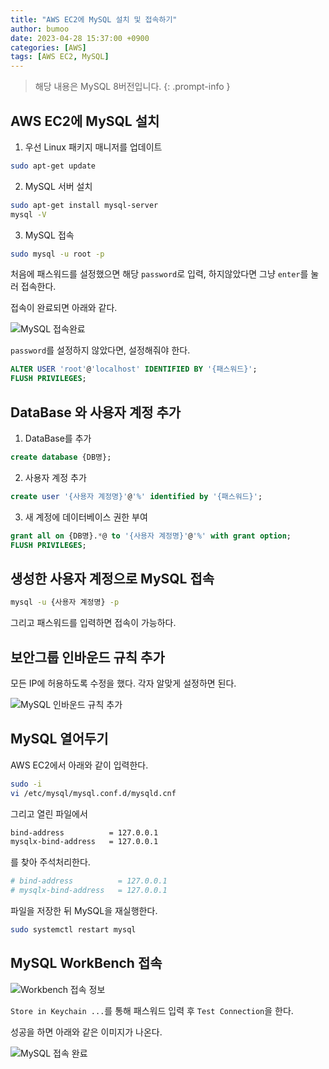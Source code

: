 ```yaml
---
title: "AWS EC2에 MySQL 설치 및 접속하기"
author: bumoo
date: 2023-04-28 15:37:00 +0900
categories: [AWS]
tags: [AWS EC2, MySQL]
---
```


> 해당 내용은 MySQL 8버전입니다.
{: .prompt-info }

## AWS EC2에 MySQL 설치

1. 우선 Linux 패키지 매니저를 업데이트
```bash
sudo apt-get update
```

2. MySQL 서버 설치
```bash
sudo apt-get install mysql-server
mysql -V
```

3. MySQL 접속
```bash
sudo mysql -u root -p
```

처음에 패스워드를 설정했으면 해당 `password`로 입력, 하지않았다면 그냥 `enter`를 눌러 접속한다.

접속이 완료되면 아래와 같다.

![MySQL 접속완료](https://user-images.githubusercontent.com/61149599/235070258-290acf7b-68fa-4aca-8fb3-a09314961b13.png)

`password`를 설정하지 않았다면, 설정해줘야 한다.

```sql
ALTER USER 'root'@'localhost' IDENTIFIED BY '{패스워드}';
FLUSH PRIVILEGES;
```

## DataBase 와 사용자 계정 추가

1. DataBase를 추가
```sql
create database {DB명};
```

2. 사용자 계정 추가
```sql
create user '{사용자 계정명}'@'%' identified by '{패스워드}';
```

3. 새 계정에 데이터베이스 권한 부여
```sql
grant all on {DB명}.*@ to '{사용자 계정명}'@'%' with grant option;
FLUSH PRIVILEGES;
```

## 생성한 사용자 계정으로 MySQL 접속
```bash
mysql -u {사용자 계정명} -p
```

그리고 패스워드를 입력하면 접속이 가능하다.

## 보안그룹 인바운드 규칙 추가

모든 IP에 허용하도록 수정을 했다. 각자 알맞게 설정하면 된다.

![MySQL 인바운드 규칙 추가](https://user-images.githubusercontent.com/61149599/235071797-6baea7e9-e2b5-4aff-a0b1-edd57e4fcfbe.png)

## MySQL 열어두기

AWS EC2에서 아래와 같이 입력한다.

```bash
sudo -i
vi /etc/mysql/mysql.conf.d/mysqld.cnf
```

그리고 열린 파일에서 
```bash
bind-address          = 127.0.0.1
mysqlx-bind-address   = 127.0.0.1
```
를 찾아 주석처리한다.

```bash
# bind-address          = 127.0.0.1
# mysqlx-bind-address   = 127.0.0.1
```

파일을 저장한 뒤 MySQL을 재실행한다.

```bash
sudo systemctl restart mysql
```

## MySQL WorkBench 접속

![Workbench 접속 정보](https://user-images.githubusercontent.com/61149599/235073009-2ad4eb46-5070-4ec1-8365-b23e101197a2.png)

`Store in Keychain ...`를 통해 패스워드 입력 후 `Test Connection`을 한다.

성공을 하면 아래와 같은 이미지가 나온다.

![MySQL 접속 완료](https://user-images.githubusercontent.com/61149599/235072826-dab9e17c-b922-45f6-8509-d1f55e55c7b2.png)